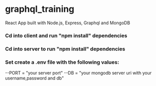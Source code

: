 # graphql_training
React App built with Node.js, Express, Graphql and MongoDB

### Cd into client and run "npm install" dependencies 

### Cd into server to run "npm install" dependencies

### Set create a .env file with the following values: 
--PORT = "your server port"
--DB = "your mongodb server uri with your username,password and db"
